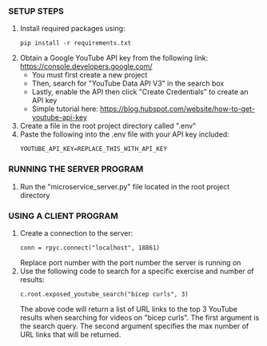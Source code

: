### SETUP STEPS
1. Install required packages using:
    ~~~   
    pip install -r requirements.txt
    ~~~
2. Obtain a Google YouTube API key from the following link: https://console.developers.google.com/
    * You must first create a new project
    * Then, search for "YouTube Data API V3" in the search box
    * Lastly, enable the API then click "Create Credentials" to create an API key
    * Simple tutorial here: https://blog.hubspot.com/website/how-to-get-youtube-api-key
3. Create a file in the root project directory called ".env"
4. Paste the following into the .env file with your API key included: 
    ~~~
    YOUTUBE_API_KEY=REPLACE_THIS_WITH_API_KEY
    ~~~
   
### RUNNING THE SERVER PROGRAM
1. Run the "microservice_server.py" file located in the root project directory

### USING A CLIENT PROGRAM
1. Create a connection to the server:
    ~~~
    conn = rpyc.connect("localhost", 18861)
    ~~~
   Replace port number with the port number the server is running on
2. Use the following code to search for a specific exercise and number of results:
    ~~~
    c.root.exposed_youtube_search("bicep curls", 3)
    ~~~
   The above code will return a list of URL links to the top 3 YouTube results when searching for videos
   on "bicep curls". The first argument is the search query. The second argument specifies the max number 
   of URL links that will be returned.